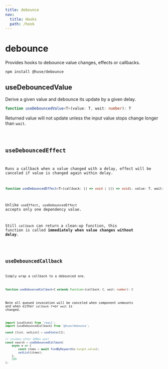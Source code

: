 ```yaml
---
title: debounce
nav:
  title: Hooks
  path: /hook
---
```


# debounce

Provides hooks to debounce value changes, effects or callbacks.

```shell
npm install @huse/debounce
```

## useDebouncedValue

Derive a given value and debounce its update by a given delay.

```typescript
function useDebouncedValue<T>(value: T, wait: number): T
```

Returned value will not update unless the input value stops change longer than `wait`.

<code src="./demo/useDebouncedValue.tsx">

## useDebouncedEffect

Runs a callback when a value changed with a delay, effect will be canceled if value is changed again within delay.

```typescript
function useDebouncedEffect<T>(callback: () => void | (() => void), value: T, wait: number): void
```

Unlike `useEffect`, `useDebouncedEffect` accepts only one dependency value.

Still `callback` can return a clean-up function, this function is called **immediately when value changes without delay**.

<code src="./demo/useDebouncedEffect.tsx">

## useDebouncedCallback

Simply wrap a callback to a debounced one.

```typescript
function useDebouncedCallback<C extends Function>(callback: C, wait: number): C
```

Note all queued invocation will be canceled when component unmounts and when either `callback` r=or `wait` is changed.

```javascript
import {useState} from 'react';
import {useDebouncedCallback} from '@huse/debounce';

const [list, setList] = useState([]);

// invokes after 200ms wait
const search = useDebouncedCallback(
    async e => {
        const items = await findByKeyword(e.target.value);
        setList(items);
    },
    200
);
```
